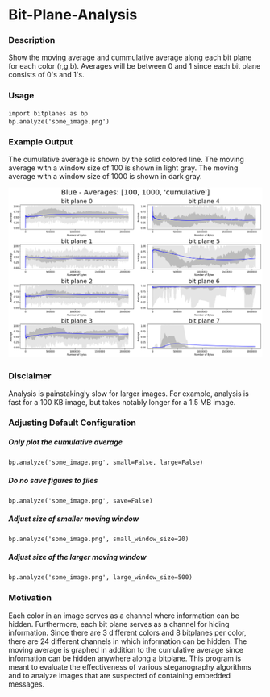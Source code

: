 # Bit-Plane-Analysis

### Description
Show the moving average and cummulative average along each bit plane for each color (r,g,b). Averages will be between 0 and 1 since each bit plane consists of 0's and 1's.

### Usage
```
import bitplanes as bp
bp.analyze('some_image.png')
```

### Example Output
The cumulative average is shown by the solid colored line.
The moving average with a window size of 100 is shown in light gray.
The moving average with a window size of 1000 is shown in dark gray.

![Averages Along Blue Bit Planes](https://github.com/CoderTypist/Bit-Plane-Analysis/blob/main/results_pikachu_blue_10_100_cumulative.png)

### Disclaimer
Analysis is painstakingly slow for larger images. For example, analysis is fast for a 100 KB image, but takes notably longer for a 1.5 MB image. 

### Adjusting Default Configuration

##### Only plot the cumulative average
```
bp.analyze('some_image.png', small=False, large=False)
```

##### Do no save figures to files
```
bp.analyze('some_image.png', save=False)
```

##### Adjust size of smaller moving window
```
bp.analyze('some_image.png', small_window_size=20)
```
##### Adjust size of the larger moving window
```
bp.analyze('some_image.png', large_window_size=500)
```

### Motivation
Each color in an image serves as a channel where information can be hidden. Furthermore, each bit plane serves as a channel for hiding information. Since there are 3 different colors and 8 bitplanes per color, there are 24 different channels in which information can be hidden. The moving average is graphed in addition to the cumulative average since information can be hidden anywhere along a bitplane. This program is meant to evaluate the effectiveness of various steganography algorithms and to analyze images that are suspected of containing embedded messages. 
